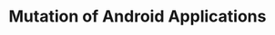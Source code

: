 ---
title: Mutation of Android Applications
description: |

people:
  - facultyMario
  - mastCamilo
  - udgJuan

layout: project
---